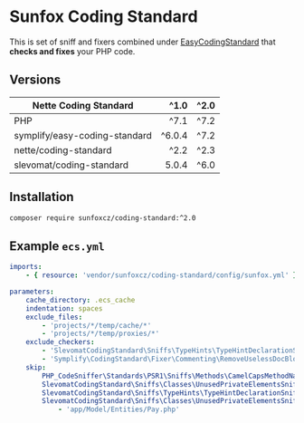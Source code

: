# Sunfox Coding Standard

This is set of sniff and fixers combined under [EasyCodingStandard](https://github.com/symplify/easy-coding-standard) that **checks and fixes** your PHP code.

## Versions

| Nette Coding Standard         | ^1.0   | ^2.0 |
|-------------------------------|-------:|-----:|
| PHP                           | ^7.1   | ^7.2 |
| symplify/easy-coding-standard | ^6.0.4 | ^7.2 |
| nette/coding-standard         | ^2.2   | ^2.3 |
| slevomat/coding-standard      | 5.0.4  | ^6.0 |

## Installation

```bash
composer require sunfoxcz/coding-standard:^2.0
```

## Example `ecs.yml`

```yaml
imports:
    - { resource: 'vendor/sunfoxcz/coding-standard/config/sunfox.yml' }

parameters:
    cache_directory: .ecs_cache
    indentation: spaces
    exclude_files:
        - 'projects/*/temp/cache/*'
        - 'projects/*/temp/proxies/*'
    exclude_checkers:
        - 'SlevomatCodingStandard\Sniffs\TypeHints\TypeHintDeclarationSniff'
        - 'Symplify\CodingStandard\Fixer\Commenting\RemoveUselessDocBlockFixer'
    skip:
        PHP_CodeSniffer\Standards\PSR1\Sniffs\Methods\CamelCapsMethodNameSniff.NotCamelCaps: ~
        SlevomatCodingStandard\Sniffs\Classes\UnusedPrivateElementsSniff.WriteOnlyProperty: ~
        SlevomatCodingStandard\Sniffs\TypeHints\TypeHintDeclarationSniff.MissingTraversableParameterTypeHintSpecification: ~
        SlevomatCodingStandard\Sniffs\Classes\UnusedPrivateElementsSniff.UnusedProperty:
            - 'app/Model/Entities/Pay.php'
```
